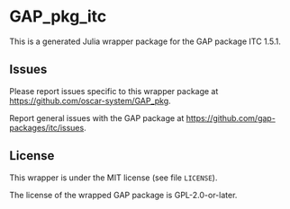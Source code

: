 # GAP_pkg_itc

This is a generated Julia wrapper package for the GAP package ITC 1.5.1.

## Issues

Please report issues specific to this wrapper package at <https://github.com/oscar-system/GAP_pkg>.

Report general issues with the GAP package at <https://github.com/gap-packages/itc/issues>.

## License

This wrapper is under the MIT license (see file `LICENSE`).

The license of the wrapped GAP package is GPL-2.0-or-later.
